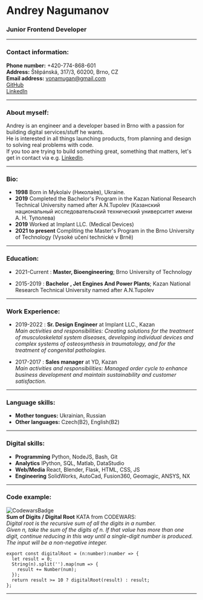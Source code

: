 # Andrey Nagumanov

### Junior Frontend Developer

-- --

### Contact information:
**Phone number:** +420-774-868-601  
**Address:** Štěpánská, 317/3, 60200, Brno, CZ  
**Email address:** vonamugan@gmail.com  
[GitHub](https://github.com/Vonamugan)  
[LinkedIn](https://www.linkedin.com/in/andrey-nagumanov/)  

-- --

### About myself:
Andrey is an engineer and a developer based in Brno with a passion for building digital services/stuff he wants.  
He is interested in all things launching products, from planning and design to solving real problems with code.  
If you too are trying to build something great, something that matters, let's get in contact via e.g. [LinkedIn](https://www.linkedin.com/in/andrey-nagumanov/).

-- --
### Bio:

- **1998** Born in Mykolaiv (Никола́ев), Ukraine.  
- **2019** Completed the Bachelor's Program in the Kazan National Research Technical University named after A.N.Tupolev (Казанский национальный исследовательский технический университет имени А. Н. Туполева)  
- **2019** Worked at Implant LLC. (Medical Devices)  
- **2021 to present** Compliting the Master's Program in the Brno University of Technology (Vysoké učení technické v Brně)  
-- --
### Education:

- 2021-Current
:   **Master, Bioengineering**; Brno University of Technology

- 2015-2019
:   **Bachelor , Jet Engines And Power Plants**; Kazan National Research Technical University named after A.N.Tupolev

-- --
### Work Experience:

- 2019-2022
  :   **Sr. Design Engineer** at Implant LLC., Kazan  
  *Main activities and responsibilities: Сreating solutions for the treatment of musculoskeletal system diseases,
  developing individual devices and complex systems of osteosynthesis in
  traumatology, and for the treatment of congenital pathologies.*

- 2017-2017
  :   **Sales manager** at YD, Kazan  
  *Main activities and responsibilities: Managed order cycle to enhance business development and maintain
  sustainability and customer satisfaction.*  

-- --
### Language skills:
- **Mother tongues:** Ukrainian, Russian
- **Other languages:** Czech(B2), English(B2)
-- --
### Digital skills:
- **Programming** Python, NodeJS, Bash, Git
- **Analytics** IPython, SQL, Matlab, DataStudio
- **Web/Media** React, Blender, Flask, HTML, CSS, JS
- **Engineering** SolidWorks, AutoCad, Fusion360, Geomagic, ANSYS, NX
-- --

### Code example:

![CodewarsBadge](https://www.codewars.com/users/Vonamugan/badges/small)  
**Sum of Digits / Digital Root** KATA from CODEWARS:   
*Digital root is the recursive sum of all the digits in a number.  
Given n, take the sum of the digits of n. If that value has more than one digit, continue reducing in this way until a single-digit number is produced. The input will be a non-negative integer.*
```
export const digitalRoot = (n:number):number => {
  let result = 0;
  String(n).split('').map(num => {
    result += Number(num);
  });
  return result >= 10 ? digitalRoot(result) : result;
};
```
-- --
